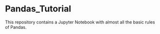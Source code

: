 # Pandas_Tutorial
This repository contains a Jupyter Notebook with almost all the basic rules of Pandas. 
